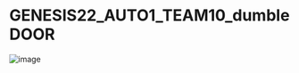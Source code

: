 # GENESIS22_AUTO1_TEAM10_dumbleDOOR
![image](https://user-images.githubusercontent.com/98824269/163941823-6534f6c3-23e7-470a-9e53-9c608c5600bc.png)
